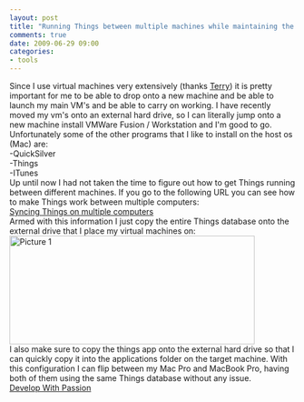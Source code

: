 ```yaml
---
layout: post
title: "Running Things between multiple machines while maintaining the database"
comments: true
date: 2009-06-29 09:00
categories:
- tools
---
```


Since I use virtual machines very extensively (thanks [Terry](http://www.connicus.com)) it is pretty important for me to be able to drop onto a new machine and be able to launch my main VM's and be able to carry on working. I have recently moved my vm's onto an external hard drive, so I can literally jump onto a new machine install VMWare Fusion / Workstation and I'm good to go.   
Unfortunately some of the other programs that I like to install on the host os (Mac) are:   
-QuickSilver   
-Things    
-ITunes   
Up until now I had not taken the time to figure out how to get Things running between different machines. If you go to the following URL you can see how to make Things work between multiple computers:   
[Syncing Things on multiple computers](http://culturedcode.com/things/wiki/index.php?title=Syncing_Things_on_multiple_Macs_%28FAQ%29)   
Armed with this information I just copy the entire Things database onto the external drive that I place my virtual machines on:   
<a href="{{ site.cdn_root }}binary/WindowsLiveWriter/RunningThingsbetweenmultiplemachineswhil_C353/Picture%201_2.png" rel="lightbox"><img style="border-bottom: 0px; border-left: 0px; display: inline; border-top: 0px; border-right: 0px" title="Picture 1" border="0" alt="Picture 1" src="{{ site.cdn_root }}binary/WindowsLiveWriter/RunningThingsbetweenmultiplemachineswhil_C353/Picture%201_thumb.png" width="432" height="191" /></a>   
I also make sure to copy the things app onto the external hard drive so that I can quickly copy it into the applications folder on the target machine. With this configuration I can flip between my Mac Pro and MacBook Pro, having both of them using the same Things database without any issue.  
[Develop With Passion](http://www.developwithpassion.com)




